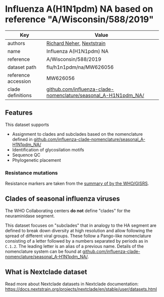# Influenza A(H1N1pdm) NA based on reference "A/Wisconsin/588/2019"

| Key                  | Value                |
| -------------------- | -------------------- |
| authors                | [Richard Neher](https://neherlab.org), [Nextstrain](https://nextstrain.org)                         |
| name                 | Influenza A(H1N1pdm) NA                      |
| reference            | A/Wisconsin/588/2019                      |
| dataset path         | flu/h1n1pdm/na/MW626056                     |
| reference accession  | MW626056   |
| clade definitions  |  [github.com/influenza-clade-nomenclature/seasonal_A-H1N1pdm_NA/](https://github.com/influenza-clade-nomenclature/seasonal_A-H1N1pdm_NA/)  |



## Features
This dataset supports

 * Assignment to clades and subclades based on the nomenclature defined in [github.com/influenza-clade-nomenclature/seasonal_A-H1N1pdm_NA/](https://github.com/influenza-clade-nomenclature/seasonal_A-H1N1pdm_NA/)
 * Identification of glycosilation motifs
 * Sequence QC
 * Phylogenetic placement

### Resistance mutations
Resistance markers are taken from the [summary of by the WHO/GISRS](https://www.who.int/teams/global-influenza-programme/laboratory-network/quality-assurance/antiviral-susceptibility-influenza/neuraminidase-inhibitor).



## Clades of seasonal influenza viruses

The WHO Collaborating centers **do not** define "clades" for the neuraminidase segment.

This dataset focuses on "subclades" that in analogy to the HA segment are defined to break down diversity at high resolution and allow following the spread of different viral groups.
These follow a Pango-like nomenclature consisting of a letter followed by a numbers separated by periods as in `C.1.2`.
The leading letter is an alias of a previous name.
Details of the nomenclature system can be found at [github.com/influenza-clade-nomenclature/seasonal_A-H1N1pdm_NA/](https://github.com/influenza-clade-nomenclature/seasonal_A-H1N1pdm_NA/).

## What is Nextclade dataset

Read more about Nextclade datasets in Nextclade documentation: https://docs.nextstrain.org/projects/nextclade/en/stable/user/datasets.html
